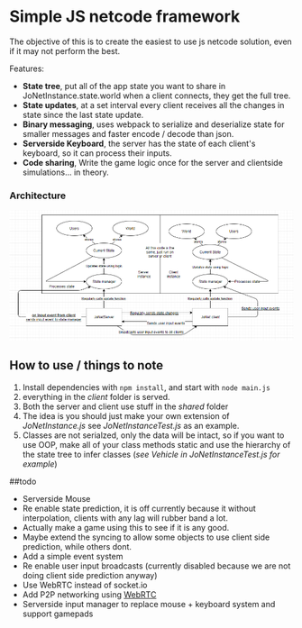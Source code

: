 # Simple JS netcode framework
The objective of this is to create the easiest to use js netcode solution, even if it may not perform the best.

Features:
* __State tree__, put all of the app state you want to share in JoNetInstance.state.world
when a client connects, they get the full tree.
* __State updates__, at a set interval every client receives all the changes in state since the last state update.
* __Binary messaging__, uses webpack to serialize and deserialize state for smaller messages and faster encode / decode than json.
* __Serverside Keyboard__, the server has the state of each client's keyboard, so it can process their inputs.
* __Code sharing__, Write the game logic once for the server and clientside simulations... in theory.

### Architecture
![Bad diagram showing architecture](./archy.PNG)

## How to use / things to note
1. Install dependencies with `npm install`, and start with `node main.js`
2. everything in the _client_ folder is served.
3. Both the server and client use stuff in the _shared_ folder
4. The idea is you should just make your own extension of _JoNetInstance.js_ see _JoNetInstanceTest.js_ as an example.
5. Classes are not serialzed, only the data will be intact, so if you want to use OOP, make all of your class methods static and use the hierarchy of the state tree to infer classes (_see Vehicle in JoNetInstanceTest.js for example_)



##todo
* Serverside Mouse
* Re enable state prediction, it is off currently because it without interpolation, clients with any lag will rubber band a lot.
* Actually make a game using this to see if it is any good.
* Maybe extend the syncing to allow some objects to use client side prediction, while others dont.
* Add a simple event system
* Re enable user input broadcasts (currently disabled because we are not doing client side prediction anyway)
* Use WebRTC instead of socket.io
* Add P2P networking using [WebRTC](https://webrtc.org/ "WebRTC")
* Serverside input manager to replace mouse + keyboard system and support gamepads
